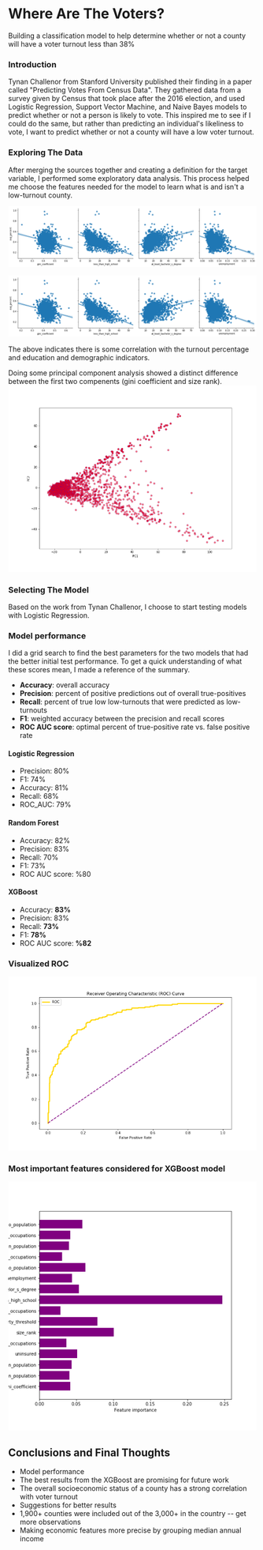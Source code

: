 # Where Are The Voters?
 Building a classification model to help determine whether or not a county will have a voter turnout less than 38%

### Introduction
Tynan Challenor from Stanford University published their finding in a paper called "Predicting Votes From Census Data". They gathered data from a survey given by Census that took place after the 2016 election, and used Logistic Regression, Support Vector Machine, and Naive Bayes models to predict whether or not a person is likely to vote. This inspired me to see if I could do the same, but rather than predicting an individual's likeliness to vote, I want to predict whether or not a county will have a low voter turnout.

### Exploring The Data
After merging the sources together and creating a definition for  the target variable, I performed some exploratory data analysis. This process helped me choose the features needed for the model to learn what is and isn't a low-turnout county.

![pairplot](https://github.com/xxristoskk/where-are-missing-voters/blob/master/visuals/pairplot2.png)

![pairplot](https://github.com/xxristoskk/where-are-missing-voters/blob/master/visuals/pairplot2.png)

The above indicates there is some correlation with the turnout percentage and education and demographic indicators.

Doing some principal component analysis showed a distinct difference between the first two compenents (gini coefficient and size rank).
![PCA scatter plot](https://github.com/xxristoskk/where-are-missing-voters/blob/master/visuals/scatter_pca.png)

### Selecting The Model
Based on the work from Tynan Challenor, I choose to start testing models with Logistic Regression.

### Model performance
I did a grid search to find the best parameters for the two models that had the better initial test performance. To get a quick understanding of what these scores mean, I made a reference of the summary.

* **Accuracy**: overall accuracy
* **Precision**: percent of positive predictions out of overall true-positives
* **Recall**: percent of true low low-turnouts that were predicted as low-turnouts
* **F1**: weighted accuracy between the precision and recall scores
* **ROC AUC score**: optimal percent of true-positive rate vs. false positive rate

#### Logistic Regression
  * Precision: 80%
  * F1: 74%
  * Accuracy: 81%
  * Recall: 68%
  * ROC_AUC: 79%

#### Random Forest
  * Accuracy: 82%
  * Precision: 83%
  * Recall: 70%
  * F1: 73%
  * ROC AUC score: %80

#### XGBoost
  * Accuracy: **83%**
  * Precision: 83%
  * Recall: **73%**
  * F1: **78%**
  * ROC AUC score: **%82**

### Visualized ROC
![img](https://github.com/xxristoskk/where-are-missing-voters/blob/master/visuals/roc_curve.png)

### Most important features considered for XGBoost model
![img](https://github.com/xxristoskk/where-are-missing-voters/blob/master/visuals/important_feats.png)

## Conclusions and Final Thoughts
* Model performance
 * The best results from the XGBoost are promising for future work
 * The overall socioeconomic status of a county has a strong correlation with voter turnout
* Suggestions for better results
 * 1,900+ counties were included out of the 3,000+ in the country -- get more observations
 * Making economic features more precise by grouping median annual income
